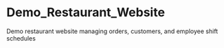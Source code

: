 # Demo_Restaurant_Website
Demo restaurant website managing orders, customers, and employee shift schedules
